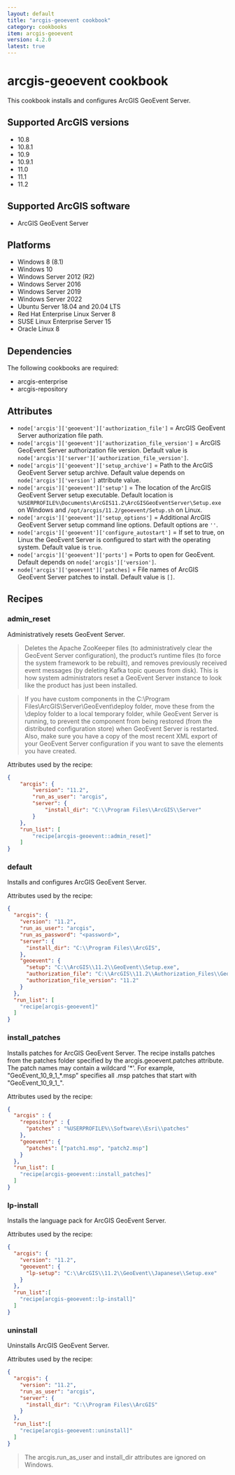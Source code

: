```yaml
---
layout: default
title: "arcgis-geoevent cookbook"
category: cookbooks
item: arcgis-geoevent
version: 4.2.0
latest: true
---
```


# arcgis-geoevent cookbook

This cookbook installs and configures ArcGIS GeoEvent Server.

## Supported ArcGIS versions

* 10.8
* 10.8.1
* 10.9
* 10.9.1
* 11.0
* 11.1
* 11.2

## Supported ArcGIS software

* ArcGIS GeoEvent Server

## Platforms

* Windows 8 (8.1)
* Windows 10
* Windows Server 2012 (R2)
* Windows Server 2016
* Windows Server 2019
* Windows Server 2022
* Ubuntu Server 18.04 and 20.04 LTS
* Red Hat Enterprise Linux Server 8
* SUSE Linux Enterprise Server 15
* Oracle Linux 8

## Dependencies

The following cookbooks are required:

* arcgis-enterprise
* arcgis-repository

## Attributes

* `node['arcgis']['geoevent']['authorization_file']` = ArcGIS GeoEvent Server authorization file path. 
* `node['arcgis']['geoevent']['authorization_file_version']` = ArcGIS GeoEvent Server authorization file version. Default value is `node['arcgis']['server']['authorization_file_version']`.
* `node['arcgis']['geoevent']['setup_archive']` = Path to the ArcGIS GeoEvent Server setup archive. Default value depends on `node['arcgis']['version']` attribute value.
* `node['arcgis']['geoevent']['setup']` = The location of the ArcGIS GeoEvent Server setup executable. Default location is `%USERPROFILE%\Documents\ArcGIS11.2\ArcGISGeoEventServer\Setup.exe` on Windows and `/opt/arcgis/11.2/geoevent/Setup.sh` on Linux.
* `node['arcgis']['geoevent']['setup_options']` = Additional ArcGIS GeoEvent Server setup command line options. Default options are `''`.
* `node['arcgis']['geoevent']['configure_autostart']` = If set to true, on Linux the GeoEvent Server is configured to start with the operating system.  Default value is `true`.
* `node['arcgis']['geoevent']['ports']` = Ports to open for GeoEvent. Default depends on `node['arcgis']['version']`.
* `node['arcgis']['geoevent']['patches]` = File names of ArcGIS GeoEvent Server patches to install. Default value is `[]`.

## Recipes

### admin_reset

Administratively resets GeoEvent Server.

> Deletes the Apache ZooKeeper files (to administratively clear the GeoEvent Server configuration), the product’s runtime files (to force the system framework to be rebuilt), and removes previously received event messages (by deleting Kafka topic queues from disk). This is how system administrators reset a GeoEvent Server instance to look like the product has just been installed.

> If you have custom components in the C:\Program Files\ArcGIS\Server\GeoEvent\deploy folder, move these from the \deploy folder to a local temporary folder, while GeoEvent Server is running, to prevent the component from being restored (from the distributed configuration store) when GeoEvent Server is restarted. Also, make sure you have a copy of the most recent XML export of your GeoEvent Server configuration if you want to save the elements you have created.

Attributes used by the recipe:

```JSON
{
    "arcgis": {
        "version": "11.2",
        "run_as_user": "arcgis",
        "server": {
            "install_dir": "C:\\Program Files\\ArcGIS\\Server"
        }
    },
    "run_list": [
        "recipe[arcgis-geoevent::admin_reset]"
    ]
}
```

### default

Installs and configures ArcGIS GeoEvent Server.

Attributes used by the recipe:

```JSON
{
  "arcgis": {
    "version": "11.2",
    "run_as_user": "arcgis",
    "run_as_password": "<password>",
    "server": {
      "install_dir": "C:\\Program Files\\ArcGIS",
    },
    "geoevent": {
      "setup": "C:\\ArcGIS\\11.2\\GeoEvent\\Setup.exe",
      "authorization_file": "C:\\ArcGIS\\11.2\\Authorization_Files\\GeoEvent.prvc",
      "authorization_file_version": "11.2"
    }
  },
  "run_list": [
    "recipe[arcgis-geoevent]"
  ]
}
```

### install_patches

Installs patches for ArcGIS GeoEvent Server. The recipe installs patches from the patches folder specified by the arcgis.geoevent.patches attribute. The patch names may contain a wildcard '\*'. For example, "GeoEvent_10_9_1_*.msp" specifies all .msp patches that start with "GeoEvent_10_9_1_".

Attributes used by the recipe:

```JSON
{
  "arcgis" : {
    "repository" : {
      "patches" : "%USERPROFILE%\\Software\\Esri\\patches"
    },
    "geoevent": {
      "patches": ["patch1.msp", "patch2.msp"]
    }
  },
  "run_list": [
    "recipe[arcgis-geoevent::install_patches]"
  ]
}
```

### lp-install

Installs the language pack for ArcGIS GeoEvent Server.

Attributes used by the recipe:

```JSON
{
  "arcgis": {
    "version": "11.2",
    "geoevent": {
      "lp-setup": "C:\\ArcGIS\\11.2\\GeoEvent\\Japanese\\Setup.exe"
    }
  },
  "run_list":[
    "recipe[arcgis-geoevent::lp-install]"
  ]
}
```

### uninstall

Uninstalls ArcGIS GeoEvent Server.

Attributes used by the recipe:

```JSON
{
  "arcgis": {
    "version": "11.2",
    "run_as_user": "arcgis",
    "server": {
      "install_dir": "C:\\Program Files\\ArcGIS"
    }
  },
  "run_list":[
    "recipe[arcgis-geoevent::uninstall]"
  ]
}
```

> The arcgis.run_as_user and install_dir attributes are ignored on Windows.
